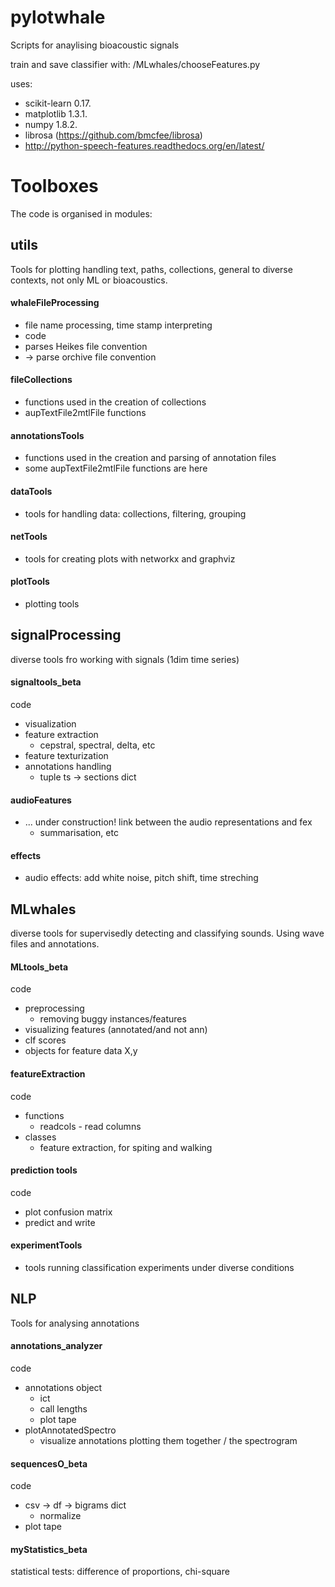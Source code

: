 # pylotwhale

Scripts for anaylising bioacoustic signals

train and save classifier with:
/MLwhales/chooseFeatures.py

uses:

* scikit-learn 0.17. 
* matplotlib 1.3.1. 
* numpy 1.8.2.
* librosa (https://github.com/bmcfee/librosa) 
* http://python-speech-features.readthedocs.org/en/latest/


Toolboxes
=========

The code is organised in modules:

utils
-----

Tools for plotting handling text, paths, collections, general to diverse contexts, not only ML or bioacoustics.

#### whaleFileProcessing
* file name processing, time stamp interpreting
* code
* parses Heikes file convention
* → parse orchive file 
convention

#### fileCollections
* functions used in the creation of collections
* aupTextFile2mtlFile functions

#### annotationsTools
* functions used in the creation and parsing of annotation files
* some aupTextFile2mtlFile functions are here

#### dataTools
* tools for handling data: collections, filtering, grouping

#### netTools
* tools for creating plots with networkx and graphviz

#### plotTools
* plotting tools


signalProcessing
----------------
diverse tools fro working with signals (1dim time series)

#### signaltools_beta
code
* visualization
* feature extraction
	* cepstral, spectral, delta, etc
* feature texturization
* annotations handling
	* tuple ts → sections dict

#### audioFeatures
* ... under construction! link between the audio representations and fex
	* summarisation, etc

#### effects
* audio effects: add white noise, pitch shift, time streching

MLwhales
--------

diverse tools for supervisedly detecting and classifying sounds. Using wave files and annotations.

#### MLtools_beta
code
* preprocessing
	* removing buggy instances/features
* visualizing features (annotated/and not ann)
* clf scores
* objects for feature data X,y

#### featureExtraction
code
* functions
	* readcols - read columns
* classes
	* feature extraction, for spiting and walking

#### prediction tools
code
* plot confusion matrix
* predict and write

#### experimentTools
* tools running 
classification experiments under diverse conditions

NLP
---

Tools for analysing annotations

#### annotations_analyzer
code
* annotations object
	* ict
	* call lengths
	* plot tape
* plotAnnotatedSpectro
	* visualize annotations plotting them together / the spectrogram

#### sequencesO_beta
code
* csv → df → bigrams dict
	* normalize
* plot tape

#### myStatistics_beta
statistical tests: difference of proportions, chi-square
